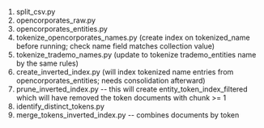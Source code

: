 1. split_csv.py
2. opencorporates_raw.py
3. opencorporates_entities.py
4. tokenize_opencorporates_names.py (create index on tokenized_name before running; check name field matches collection value)
5. tokenize_trademo_names.py (update to tokenize trademo_entities name by the same rules)
6. create_inverted_index.py (will index tokenized name entries from opencorporates_entities; needs consolidation afterward)
7. prune_inverted_index.py -- this will create entity_token_index_filtered which will have removed the token documents with chunk >= 1
8. identify_distinct_tokens.py
8. merge_tokens_inverted_index.py -- combines documents by token